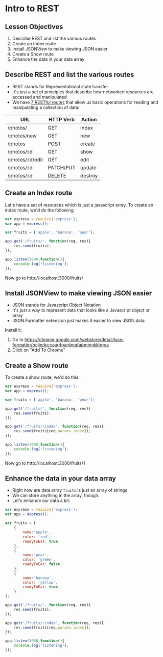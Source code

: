 # Intro to REST

## Lesson Objectives

1. Describe REST and list the various routes
1. Create an Index route
1. Install JSONView to make viewing JSON easier
1. Create a Show route
1. Enhance the data in your data array

## Describe REST and list the various routes

- REST stands for Representational state transfer
- It's just a set of principles that describe how networked resources are accessed and manipulated
- We have [7 RESTful routes](https://gist.github.com/alexpchin/09939db6f81d654af06b) that allow us basic operations for reading and manipulating a collection of data:

| **URL** | **HTTP Verb** |  **Action**|
|------------|-------------|------------|
| /photos/         | GET       | index  
| /photos/new         | GET       | new   
| /photos          | POST      | create   
| /photos/:id      | GET       | show       
| /photos/:id/edit | GET       | edit       
| /photos/:id      | PATCH/PUT | update    
| /photos/:id      | DELETE    | destroy  

## Create an Index route

Let's have a set of resources which is just a javascript array.  To create an index route, we'd do the following:

```javascript
var express = require('express');
var app = express();

var fruits = ['apple', 'banana', 'pear'];

app.get('/fruits/', function(req, res){
    res.send(fruits);
});

app.listen(3000,function(){
    console.log('listening');
});
```

Now go to http://localhost:3000/fruits/

## Install JSONView to make viewing JSON easier

- JSON stands for Javascript Object Notation
- It's just a way to represent data that looks like a Javascript object or array
- JSON Formatter extension just makes it easier to view JSON data.

Install it:

1.  Go to https://chrome.google.com/webstore/detail/json-formatter/bcjindcccaagfpapjjmafapmmgkkhgoa
1. Click on "Add To Chrome"

## Create a Show route

To create a show route, we'd do this:

```javascript
var express = require('express');
var app = express();

var fruits = ['apple', 'banana', 'pear'];

app.get('/fruits/', function(req, res){
    res.send(fruits);
});

app.get('/fruits/:index', function(req, res){
    res.send(fruits[req.params.index]);
});

app.listen(3000,function(){
    console.log('listening');
});
```

Now go to http://localhost:3000/fruits/1

## Enhance the data in your data array

- Right now are data array `fruits` is just an array of strings
- We can store anything in the array, though.
- Let's enhance our data a bit:

```javascript
var express = require('express');
var app = express();

var fruits = [
    {
        name:'apple',
        color: 'red',
        readyToEat: true
    },
    {
        name:'pear',
        color: 'green',
        readyToEat: false
    },
    {
        name:'banana',
        color: 'yellow',
        readyToEat: true
    }
];

app.get('/fruits/', function(req, res){
    res.send(fruits);
});

app.get('/fruits/:index', function(req, res){
    res.send(fruits[req.params.index]);
});

app.listen(3000,function(){
    console.log('listening');
});
```
